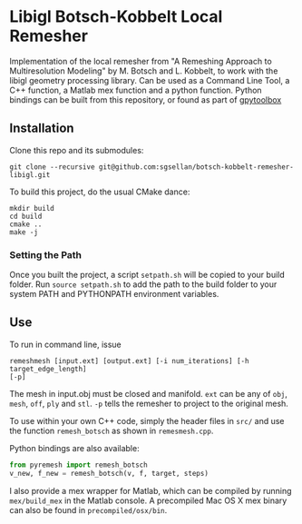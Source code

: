 # Libigl Botsch-Kobbelt Local Remesher

Implementation of the local remesher from "A Remeshing Approach to
Multiresolution Modeling" by M. Botsch and L. Kobbelt, to work with the libigl
geometry processing library. Can be used as a Command Line Tool, a C++ function,
a Matlab mex function and a python function. Python bindings can be built from this repository, or found as part of [gpytoolbox](https://github.com/sgsellan/gpytoolbox)

## Installation

Clone this repo and its submodules:
```
git clone --recursive git@github.com:sgsellan/botsch-kobbelt-remesher-libigl.git
```

To build this project, do the usual CMake dance:

```
mkdir build
cd build
cmake ..
make -j
```

### Setting the Path

Once you built the project, a script `setpath.sh` will be copied to your build
folder. Run `source setpath.sh` to add the path to the build folder to your
system PATH and PYTHONPATH environment variables.

## Use
To run in command line, issue
```
remeshmesh [input.ext] [output.ext] [-i num_iterations] [-h target_edge_length]
[-p]
```
The mesh in input.obj must be closed and manifold. `ext` can be any of `obj`,
`mesh`, `off`, `ply` and `stl`. `-p` tells the remesher to project to the
original mesh.

To use within your own C++ code, simply the header files in `src/` and
use the function `remesh_botsch` as shown in `remesmesh.cpp`.

Python bindings are also available:
```python
from pyremesh import remesh_botsch
v_new, f_new = remesh_botsch(v, f, target, steps)
```

I also provide a mex wrapper for Matlab, which can be compiled by running
`mex/build_mex` in the Matlab console. A precompiled Mac OS X mex binary can
also be found in `precompiled/osx/bin`.

